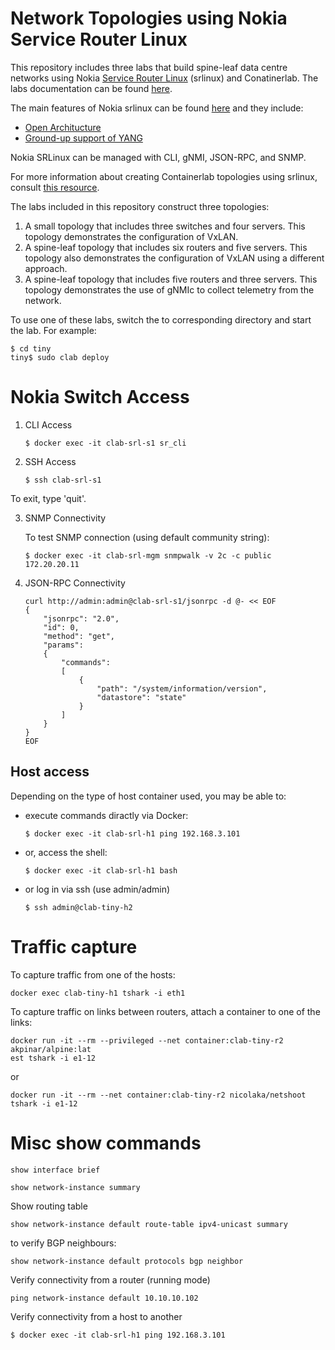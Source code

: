 # Network Topologies using Nokia Service Router Linux


This repository includes three labs that build spine-leaf data centre networks using Nokia [Service Router Linux](https://www.nokia.com/networks/ip-networks/service-router-linux-NOS/) (srlinux) and Conatinerlab. The labs documentation can be found [here](docs/index.md).

The main features of Nokia srlinux can be found [here](https://learn.srlinux.dev/) and they include:

- [Open Architucture](https://documentation.nokia.com/srlinux/SR_Linux_HTML_R21-11/Configuration_Basics_Guide/configb-apps.html)
- [Ground-up support of YANG](https://learn.srlinux.dev/programmability/)

Nokia SRLinux can be managed with CLI, gNMI, JSON-RPC, and SNMP.

For more information about creating Containerlab topologies using srlinux, consult [this resource](https://containerlab.dev/manual/kinds/srl/#__tabbed_1_5).

The labs included in this repository construct three topologies:

1. A small topology that includes three switches and four servers. This topology demonstrates the configuration of VxLAN.  
2. A spine-leaf topology that includes six routers and five servers. This topology also demonstrates the configuration of VxLAN using a different approach.
3. A spine-leaf topology that includes five routers and three servers. This topology demonstrates the use of gNMIc to collect telemetry from the  network.

To use one of these labs, switch the to corresponding directory and start the lab. For example:

```
$ cd tiny
tiny$ sudo clab deploy
```

# Nokia Switch Access

1. CLI Access

    ```
    $ docker exec -it clab-srl-s1 sr_cli
    ```

2. SSH Access

    ```
    $ ssh clab-srl-s1
    ```

To exit, type 'quit'.


3. SNMP Connectivity

    To test SNMP connection (using default community string):

    ```
    $ docker exec -it clab-srl-mgm snmpwalk -v 2c -c public 172.20.20.11
    ```

4. JSON-RPC Connectivity

    ```
    curl http://admin:admin@clab-srl-s1/jsonrpc -d @- << EOF
    {
        "jsonrpc": "2.0",
        "id": 0,
        "method": "get",
        "params":
        {
            "commands":
            [
                {
                    "path": "/system/information/version",
                    "datastore": "state"
                }
            ]
        }
    }
    EOF
    ```
## Host access

Depending on the type of host container used, you may be able to:

- execute commands diractly via Docker:

    ```
    $ docker exec -it clab-srl-h1 ping 192.168.3.101
    ```

- or, access the shell:

    ```
    $ docker exec -it clab-srl-h1 bash
    ```

- or log in via ssh (use admin/admin)

    ```
    $ ssh admin@clab-tiny-h2
    ```
# Traffic capture

To capture traffic from one of the hosts:

```
docker exec clab-tiny-h1 tshark -i eth1
```

To capture traffic on links between routers, attach a container to one of the links:

```
docker run -it --rm --privileged --net container:clab-tiny-r2 akpinar/alpine:lat
est tshark -i e1-12
```

or

```
docker run -it --rm --net container:clab-tiny-r2 nicolaka/netshoot tshark -i e1-12
```

# Misc show commands

```
show interface brief
```

```
show network-instance summary
```

Show routing table

```
show network-instance default route-table ipv4-unicast summary
```

to verify BGP neighbours:

```
show network-instance default protocols bgp neighbor
```

Verify connectivity from a router (running mode)

```
ping network-instance default 10.10.10.102
```

Verify connectivity from a host to another

```
$ docker exec -it clab-srl-h1 ping 192.168.3.101
```
